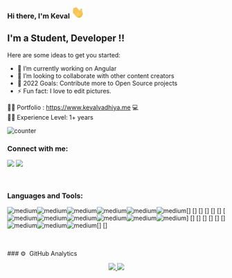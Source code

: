 ### Hi there, I'm Keval  <img src="https://raw.githubusercontent.com/ptprashanttripathi/ptprashanttripathi/master/hi.gif" width="30px">


## I'm a Student, Developer !!


Here are some ideas to get you started:

- 🔭 I’m currently working on Angular 
- 👯 I’m looking to collaborate with other content creators
- 🥅 2022 Goals: Contribute more to Open Source projects
- ⚡ Fun fact: I love to edit pictures.

👨‍💻 Portfolio : https://www.kevalvadhiya.me 💻<br>
👨‍🎓 Experience Level: 1+ years

![counter](https://komarev.com/ghpvc/?username=keval101&style=flat-square)

### Connect with me:


[<img src="https://img.shields.io/badge/linkedin-%230077B5.svg?&style=for-the-badge&logo=linkedin&logoColor=white" />][linkedin]
[<img src = "https://img.shields.io/badge/instagram-%23E4405F.svg?&style=for-the-badge&logo=instagram&logoColor=white">][instagram]

<br />

### Languages and Tools:

[<img align="left" alt="medium" src="https://img.shields.io/badge/Angular-DD0031?style=for-the-badge&logo=angular&logoColor=white"/>]
[<img align="left" alt="medium" src="https://img.shields.io/badge/Material%20UI-007FFF?style=for-the-badge&logo=mui&logoColor=white"/>]
[<img align="left" alt="medium" src="https://img.shields.io/badge/material%20design-757575?style=for-the-badge&logo=material%20design&logoColor=white"/>]
[<img align="left" alt="medium" src="https://img.shields.io/badge/Sass-CC6699?style=for-the-badge&logo=sass&logoColor=white"/>]
[<img align="left" alt="medium" src="https://img.shields.io/badge/Tailwind_CSS-38B2AC?style=for-the-badge&logo=tailwind-css&logoColor=white"/>]
[<img align="left" alt="medium" src="https://img.shields.io/badge/Visual_Studio_Code-0078D4?style=for-the-badge&logo=visual%20studio%20code&logoColor=white"/>]
[<img align="left" alt="medium" src="https://img.shields.io/badge/CSS3-1572B6?style=for-the-badge&logo=css3&logoColor=white"/>]
[<img align="left" alt="medium" src="https://img.shields.io/badge/HTML5-E34F26?style=for-the-badge&logo=html5&logoColor=white"/>]
[<img align="left" alt="medium" src="https://img.shields.io/badge/JavaScript-323330?style=for-the-badge&logo=javascript&logoColor=F7DF1E"/>]
[<img align="left" alt="medium" src="https://img.shields.io/badge/TypeScript-007ACC?style=for-the-badge&logo=typescript&logoColor=white"/>]
[<img align="left" alt="medium" src="https://img.shields.io/badge/Windows-0078D6?style=for-the-badge&logo=windows&logoColor=white"/>]
[<img align="left" alt="medium" src="https://img.shields.io/badge/GIT-E44C30?style=for-the-badge&logo=git&logoColor=white"/>]
[<img align="left" alt="medium" src="https://img.shields.io/badge/Jira-0052CC?style=for-the-badge&logo=Jira&logoColor=white"/>]
[<img align="left" alt="medium" src="https://img.shields.io/badge/Adobe%20XD-470137?style=for-the-badge&logo=Adobe%20XD&logoColor=#FF61F6"/>]
[<img align="left" alt="medium" src="https://img.shields.io/badge/Adobe%20Photoshop-31A8FF?style=for-the-badge&logo=Adobe%20Photoshop&logoColor=black"/>]

<br />
<br />
### ⚙️ &nbsp;GitHub Analytics

<p align="center">
<a href="https://github.com/keval101">
  <img height="180em" src="https://github-readme-stats-eight-theta.vercel.app/api?username=keval101&show_icons=true&theme=codeSTACKr&include_all_commits=true&count_private=true" />
  <img height="180em" src="https://github-readme-stats-eight-theta.vercel.app/api/top-langs/?username=keval101&layout=compact&exclude_lang=java+r&theme=codeSTACKr" />
</p>

[instagram]: https://www.instagram.com/keval_vadhiya101/
[linkedin]: https://www.linkedin.com/in/keval-vadhiya-914064199/
